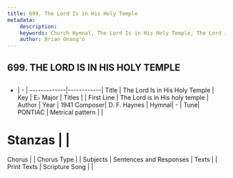 ```yaml
---
title: 699. The Lord Is in His Holy Temple
metadata:
    description: 
    keywords: Church Hymnal, The Lord Is in His Holy Temple, The Lord is in His holy temple, 
    author: Brian Onang'o
---
```



## 699. THE LORD IS IN HIS HOLY TEMPLE

```txt

```

- |   -  |
-------------|------------|
Title | The Lord Is in His Holy Temple |
Key | E♭ Major |
Titles |  |
First Line | The Lord is in His holy temple |
Author | 
Year | 1941
Composer| D. F. Haynes |
Hymnal|  - |
Tune| PONTIAC |
Metrical pattern | |
# Stanzas |  |
Chorus |  |
Chorus Type |  |
Subjects | Sentences and Responses |
Texts |  |
Print Texts | 
Scripture Song |  |
  
